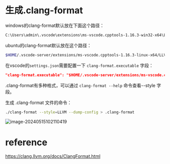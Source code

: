 

# 生成.clang-format

windows的clang-format默认放在下面这个路径：

```bash
C:\Users\admin\.vscode\extensions\ms-vscode.cpptools-1.16.3-win32-x64\LLVM\bin\clang-format.exe
```

ubuntu的clang-format默认放在这个路径：

```bash
$HOME/.vscode-server/extensions/ms-vscode.cpptools-1.16.3-linux-x64/LLVM/bin/clang-format
```

在vscode的`settings.json`需要配置一下 `clang-format.executable` 字段：

```json
"clang-format.executable": "$HOME/.vscode-server/extensions/ms-vscode.cpptools-1.16.3-linux-x64/LLVM/bin/clang-format",
```

.clang-format有多种格式，可以通过 `clang-format --help` 命令查看--style 字段。

生成 .clang-format 文件的命令：

```bash
./clang-format --style=LLVM --dump-config > .clang-format
```





![image-20240515102110419](/home/user/.config/Typora/typora-user-images/image-20240515102110419.png)

# reference

https://clang.llvm.org/docs/ClangFormat.html